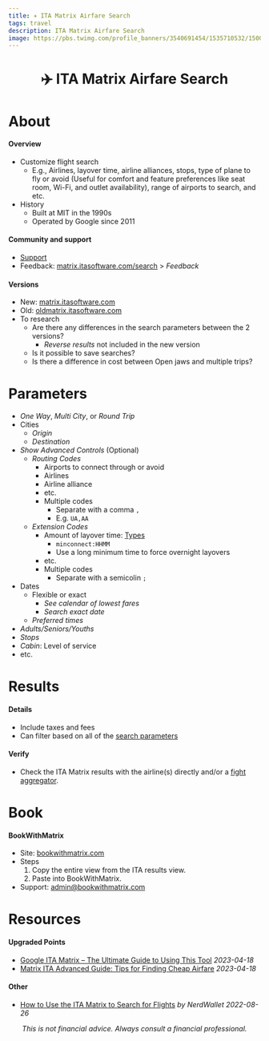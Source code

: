 ```yaml
---
title: ✈️ ITA Matrix Airfare Search
tags: travel
description: ITA Matrix Airfare Search
image: https://pbs.twimg.com/profile_banners/3540691454/1535710532/1500x500
---
```


<h1 style="text-align: center;">✈️ ITA Matrix Airfare Search</h1>

# About

#### Overview

- Customize flight search
    - E.g., Airlines, layover time, airline alliances, stops, type of plane to fly or avoid (Useful for comfort and feature preferences like seat room, Wi-Fi, and outlet availability), range of airports to search, and etc.
- History
    - Built at MIT in the 1990s
    - Operated by Google since 2011

#### Community and support

- [Support](https://support.google.com/faqs/faq/1739451)
- Feedback: [matrix.itasoftware.com/search](https://matrix.itasoftware.com/search) > *Feedback*

#### Versions
- New: [matrix.itasoftware.com](https://matrix.itasoftware.com)
- Old: [oldmatrix.itasoftware.com](https://oldmatrix.itasoftware.com)
- To research
    - Are there any differences in the search parameters between the 2 versions?
        - *Reverse results* not included in the new version
    - Is it possible to save searches?
    - Is there a difference in cost between Open jaws and multiple trips?

# Parameters

- *One Way*, *Multi City*, or *Round Trip*
- Cities
    - *Origin*
    - *Destination*
- *Show Advanced Controls* (Optional)
    - *Routing Codes*
        - Airports to connect through or avoid
        - Airlines
        - Airline alliance
        - etc.
        - Multiple codes
            - Separate with a comma `,`
            - E.g. `UA,AA`
    - *Extension Codes*
        - Amount of layover time: [Types](https://docs.google.com/document/d/1iA4uXOnxMFq0qf2WtdDk7h4SXkXa8Sv7vrM1aB1haHQ/edit#heading=h.2p4y9q4msxy8)
            - `minconnect:HHMM`
            - Use a long minimum time to force overnight layovers
        - etc.
        - Multiple codes
            - Separate with a semicolin `;`
- Dates
    - Flexible or exact
        - *See calendar of lowest fares*
        - *Search exact date*
    - *Preferred times*
- *Adults/Seniors/Youths*
- *Stops*
- *Cabin*: Level of service
- etc.

# Results

#### Details

- Include taxes and fees
- Can filter based on all of the [search parameters](#Parameters)

#### Verify

- Check the ITA Matrix results with the airline(s) directly and/or a [fight aggregator](https://docs.google.com/document/d/1iA4uXOnxMFq0qf2WtdDk7h4SXkXa8Sv7vrM1aB1haHQ/edit#heading=h.doe2m5692yda).

# Book

#### BookWithMatrix

- Site: [bookwithmatrix.com](https://bookwithmatrix.com)
- Steps
    1. Copy the entire view from the ITA results view.
    2. Paste into BookWithMatrix.
- Support: [admin@bookwithmatrix.com](mailto:admin@bookwithmatrix.com)

# Resources

#### Upgraded Points

- [Google ITA Matrix – The Ultimate Guide to Using This Tool](https://upgradedpoints.com/travel/ita-matrix/) *2023-04-18*
- [Matrix ITA Advanced Guide: Tips for Finding Cheap Airfare](https://upgradedpoints.com/travel/matrix-ita-finding-cheap-airfare/) *2023-04-18*

#### Other

- [How to Use the ITA Matrix to Search for Flights](https://www.nerdwallet.com/article/travel/how-to-use-ita-matrix) *by NerdWallet 2022-08-26*

<p style="text-align: center; font-style: italic">This is not financial advice. Always consult a financial professional.</p>